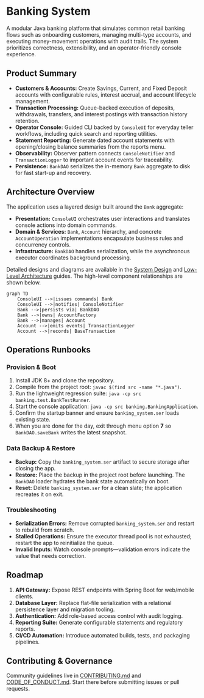 # Banking System

A modular Java banking platform that simulates common retail banking flows such as onboarding customers, managing multi-type accounts, and executing money-movement operations with audit trails. The system prioritizes correctness, extensibility, and an operator-friendly console experience.

## Product Summary
- **Customers & Accounts:** Create Savings, Current, and Fixed Deposit accounts with configurable rules, interest accrual, and account lifecycle management.
- **Transaction Processing:** Queue-backed execution of deposits, withdrawals, transfers, and interest postings with transaction history retention.
- **Operator Console:** Guided CLI backed by `ConsoleUI` for everyday teller workflows, including quick search and reporting utilities.
- **Statement Reporting:** Generate dated account statements with opening/closing balance summaries from the reports menu.
- **Observability:** Observer pattern connects `ConsoleNotifier` and `TransactionLogger` to important account events for traceability.
- **Persistence:** `BankDAO` serializes the in-memory `Bank` aggregate to disk for fast start-up and recovery.

## Architecture Overview
The application uses a layered design built around the `Bank` aggregate:
- **Presentation:** `ConsoleUI` orchestrates user interactions and translates console actions into domain commands.
- **Domain & Services:** `Bank`, `Account` hierarchy, and concrete `AccountOperation` implementations encapsulate business rules and concurrency controls.
- **Infrastructure:** `BankDAO` handles serialization, while the asynchronous executor coordinates background processing.

Detailed designs and diagrams are available in the [System Design](docs/architecture-system-design.md) and [Low-Level Architecture](docs/architecture-low-level.md) guides. The high-level component relationships are shown below.

```mermaid
graph TD
    ConsoleUI -->|issues commands| Bank
    ConsoleUI -->|notifies| ConsoleNotifier
    Bank -->|persists via| BankDAO
    Bank -->|owns| AccountFactory
    Bank -->|manages| Account
    Account -->|emits events| TransactionLogger
    Account -->|records| BaseTransaction
```

## Operations Runbooks
### Provision & Boot
1. Install JDK 8+ and clone the repository.
2. Compile from the project root: `javac $(find src -name "*.java")`.
3. Run the lightweight regression suite: `java -cp src banking.test.BankTestRunner`.
4. Start the console application: `java -cp src banking.BankingApplication`.
5. Confirm the startup banner and ensure `banking_system.ser` loads existing state.
6. When you are done for the day, exit through menu option **7** so `BankDAO.saveBank` writes the latest snapshot.

### Data Backup & Restore
- **Backup:** Copy the `banking_system.ser` artifact to secure storage after closing the app.
- **Restore:** Place the backup in the project root before launching. The `BankDAO` loader hydrates the bank state automatically on boot.
- **Reset:** Delete `banking_system.ser` for a clean slate; the application recreates it on exit.

### Troubleshooting
- **Serialization Errors:** Remove corrupted `banking_system.ser` and restart to rebuild from scratch.
- **Stalled Operations:** Ensure the executor thread pool is not exhausted; restart the app to reinitialize the queue.
- **Invalid Inputs:** Watch console prompts—validation errors indicate the value that needs correction.

## Roadmap
1. **API Gateway:** Expose REST endpoints with Spring Boot for web/mobile clients.
2. **Database Layer:** Replace flat-file serialization with a relational persistence layer and migration tooling.
3. **Authentication:** Add role-based access control with audit logging.
4. **Reporting Suite:** Generate configurable statements and regulatory reports.
5. **CI/CD Automation:** Introduce automated builds, tests, and packaging pipelines.

## Contributing & Governance
Community guidelines live in [CONTRIBUTING.md](CONTRIBUTING.md) and [CODE_OF_CONDUCT.md](CODE_OF_CONDUCT.md). Start there before submitting issues or pull requests.
